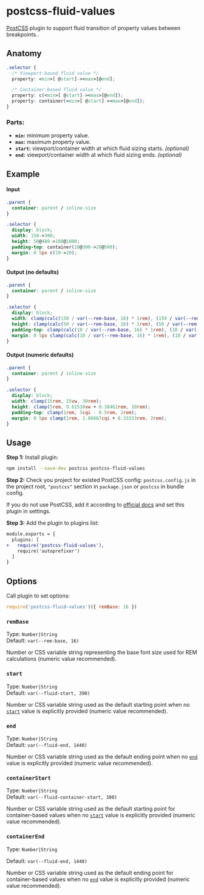 # postcss-fluid-values

[PostCSS] plugin to support fluid transition of property values between breakpoints..

[postcss]: https://github.com/postcss/postcss

## Anatomy

```css
.selector {
  /* Viewport-based fluid value */
  property: <min>[ @start]-><max>[@end];

  /* Container-based fluid value */
  property: c(<min>[ @start]-><max>[@end]);
  property: container(<min>[ @start]-><max>[@end]);
}
```

### Parts:

- **`min`:** minimum property value.
- **`max`:** maximum property value.
- **`start`:** viewport/container width at which fluid sizing starts. _(optional)_
- **`end`:** viewport/container width at which fluid sizing ends. _(optional)_

## Example

#### Input

```css
.parent {
  container: parent / inline-size
}

.selector {
  display: block;
  width: 150->300;
  height: 50@480->100@1000;
  padding-top: container(10@300->20@500);
  margin: 0 5px c(10->20);
}
```

#### Output (no defaults)

```css
.parent {
  container: parent / inline-size
}

.selector {
  display: block;
  width: clamp(calc(150 / var(--rem-base, 16) * 1rem), (150 / var(--rem-base, 16) * 1rem) + 150 * ((100vw - (var(--fluid-start, 390) / var(--rem-base, 16) * 1rem)) / (var(--fluid-end, 1440) - var(--fluid-start, 390))), calc(300 / var(--rem-base, 16) * 1rem));
  height: clamp(calc(50 / var(--rem-base, 16) * 1rem), (50 / var(--rem-base, 16) * 1rem) + 50 * ((100vw - (480 / var(--rem-base, 16) * 1rem)) / 520), calc(100 / var(--rem-base, 16) * 1rem));
  padding-top: clamp(calc(10 / var(--rem-base, 16) * 1rem), (10 / var(--rem-base, 16) * 1rem) + 10 * ((100cqi - (300 / var(--rem-base, 16) * 1rem)) / 200), calc(20 / var(--rem-base, 16) * 1rem));
  margin: 0 5px clamp(calc(10 / var(--rem-base, 16) * 1rem), (10 / var(--rem-base, 16) * 1rem) + 10 * ((100cqi - (var(--fluid-container-start, 300) / var(--rem-base, 16) * 1rem)) / (var(--fluid-container-end, 800) - var(--fluid-container-start, 300))), calc(20 / var(--rem-base, 16) * 1rem));
}
```

#### Output (numeric defaults)

```css
.parent {
  container: parent / inline-size
}

.selector {
  display: block;
  width: clamp(15rem, 25vw, 30rem);
  height: clamp(5rem, 9.61538vw + 0.38462rem, 10rem);
  padding-top: clamp(1rem, 5cqi - 0.5rem, 2rem);
  margin: 0 5px clamp(1rem, 1.66667cqi + 0.33333rem, 2rem);
}
```

## Usage

**Step 1:** Install plugin:

```sh
npm install --save-dev postcss postcss-fluid-values
```

**Step 2:** Check you project for existed PostCSS config: `postcss.config.js`
in the project root, `"postcss"` section in `package.json`
or `postcss` in bundle config.

If you do not use PostCSS, add it according to [official docs]
and set this plugin in settings.

**Step 3:** Add the plugin to plugins list:

```diff
module.exports = {
  plugins: [
+   require('postcss-fluid-values'),
    require('autoprefixer')
  ]
}
```

## Options

Call plugin to set options:

```js
require('postcss-fluid-values')({ remBase: 16 })
```

### `remBase`

Type: `Number|String`<br>
Default: `var(--rem-base, 16)`

Number or CSS variable string representing the base font size used for REM calculations (numeric value recommended).

### `start`

Type: `Number|String`<br>
Default: `var(--fluid-start, 390)`

Number or CSS variable string used as the default starting point when no [`start`](#parts) value is explicitly provided (numeric value recommended).

### `end`

Type: `Number|String`<br>
Default: `var(--fluid-end, 1440)`

Number or CSS variable string used as the default ending point when no [`end`](#parts) value is explicitly provided (numeric value recommended).

### `containerStart`

Type: `Number|String`<br>
Default: `var(--fluid-container-start, 300)`

Number or CSS variable string used as the default starting point for container-based values when no [`start`](#parts) value is explicitly provided (numeric value recommended).

### `containerEnd`

Type: `Number|String`

Default: `var(--fluid-end, 1440)`

Number or CSS variable string used as the default ending point for container-based values when no [`end`](#parts) value is explicitly provided (numeric value recommended).

[official docs]: https://github.com/postcss/postcss#usage

